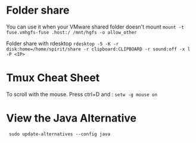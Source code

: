 # Folder share 
You can use it when your VMware shared folder doesn't mount
```mount -t fuse.vmhgfs-fuse .host:/ /mnt/hgfs -o allow_other```

Folder share with rdesktop
```rdesktop -5 -K -r disk:home=/home/spirit/share -r clipboard:CLIPBOARD -r sound:off -x l -P <IP>```

# Tmux Cheat Sheet
To scroll with the mouse. Press ctrl+D and :
```setw -g mouse on```

# View the Java Alternative
``` sudo update-alternatives --config java```


